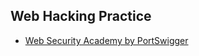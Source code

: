 ## Web Hacking Practice
- [Web Security Academy by PortSwigger](https://portswigger.net/web-security)

